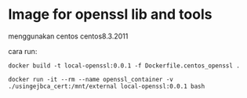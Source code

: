 # Image for openssl lib and tools

menggunakan centos centos8.3.2011

cara run:   

`docker build -t local-openssl:0.0.1 -f Dockerfile.centos_openssl .`

`docker run -it --rm --name openssl_container -v ./usingejbca_cert:/mnt/external local-openssl:0.0.1 bash`